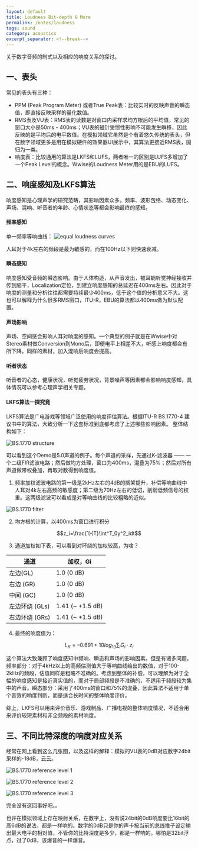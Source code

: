 ```yaml
---
layout: default
title: Loudness Bit-depth & More
permalink: /notes/loudness
tags: sound
category: acoustics
excerpt_separator: <!--break-->
---
```


关于数字音频的制式以及相应的响度关系的探讨。
<!--break-->

## 一、表头

常见的表头有三种：

* PPM (Peak Program Meter) 或者True Peak表：比较实时的反映声音的瞬态值，即直接反映采样的量化数值。
* RMS表及VU表：RMS表的读数是对窗口内采样求均方根后的平均值，常见的窗口大小是50ms - 400ms；VU表的磁针受惯性影响不可能发生瞬移，因此反映的是平均后的电平数值。在模拟领域它虽然是个有着悠久传统的表头，但在数字领域更多是用在模拟硬件的效果器UI展示中，其算法更接近RMS表，固归为一类。
* 响度表：比较通用的算法是LKFS和LUFS，两者唯一的区别是LUFS多增加了一个Peak Level的概念。Wwise的Loudness Meter用的是EBU的LUFS。

## 二、响度感知及LKFS算法

响度感知是心理声学的研究范畴，其影响因素众多。频率、波形包络、动态变化、声场、混响、听音者的年龄、心情状态等都会影响最终的感知。

#### 频率感知

单一频率等响曲线：
![equal loudness curves](\assets\images\fletcher_munson.jpg)  

人耳对于4k左右的频段是最为敏感的，而在100Hz以下则快速衰减。

#### 瞬态感知

响度感知受音频的瞬态影响。由于人体构造，从声音发出，被耳蜗听觉神经接收并传到脑干，Localization定位，到建立响度感知的总延迟在400ms左右。因此对于响度的测量和分析往往都需要持续最少400ms，低于这个值的分析意义不大。这也可以解释为什么很多RMS窗口，ITU-R，EBU的算法都以400ms做为默认配置。

#### 声场影响

声场、空间感会影响人耳对响度的感知。一个典型的例子就是在Wwise中对Stereo素材做Conversion到Mono后，即便电平上相差不大，听感上响度都会有所下降。同样的素材，加入混响后响度会提高。

#### 听者状态

听音者的心态，健康状况，听觉疲劳状况，背景噪声等因素都会影响响度感知，具体情况可以参考心理声学相关专题。

#### LKFS算法一探究竟 

LKFS算法是广电游戏等领域广泛使用的响度评估算法。根据ITU-R BS.1770-4 建议书中的算法，大致分析一下这套标准到底都考虑了上述哪些影响因素。
整体结构如下：

![BS.1770 structure](\assets\images\BS.1770-global.jpg) 

可以看到这个Demo是5.0声道的例子。每个声道的采样，先通过K-滤波器 —— 一个二级FIR滤波电路；然后做均方处理，窗口为400ms，混叠为75%；然后对所有声道做带权叠加，再取对数得到响度值。

1) 频率加权滤波电路的第一级是2kHz左右的4dB的搁架提升，补偿等响曲线中人耳对4k左右高频的敏感度；第二级为70Hz左右的低切，削弱低频信号的权重。这两级滤波可以看成是对等响曲线的比较粗略的近似。

![BS.1770 filter](\assets\images\BS.1770-filter.jpg) 

2) 均方根的计算，以400ms为窗口进行积分

$$z_i=\frac{1}{T}\int^T_0y^2_idt$$

3) 通道加权如下表，可以看到对环绕的加权较高，为啥？

| 通道 | 加权，Gi |
| ---- | -------- |
| 左边(GL) | 1.0 (0 dB) |
| 右边 (GR) | 1.0 (0 dB) |
| 中间 (GC) | 1.0 (0 dB) |
| 左边环绕 (GLs) | 1.41 (~ +1.5 dB) |
| 右边环绕 (GRs) | 1.41 (~ +1.5 dB) |

4) 最终的响度值为：

$$L_K=–0.691+10 log_{10}\sum_iG_i·z_i$$

这个算法大致兼顾了响度感知中频响、瞬态和声场的影响因素。但是有诸多问题。频率部分：对于4kHz以上的高频估测值大于等响曲线给出的数值，对于100-2kHz的频段，估值同样是粗略不准确的。考虑到整体的补偿，可以理解为对于全幅的响度感知是接近真实值的，而对于局部频段是不准确的，不适用于频段较为集中的声音。瞬态部分：采用了400ms的窗口和75%的混叠，因此算法不适用于单个音效的响度判断，而是适合长时间的整体响度评价。

综上，LKFS可以用来评价音乐、游戏制品、广播电视的整体响度情况，不适合用来评价较短素材和非全频段的素材响度。

## 三、不同比特深度的响度对应关系

经常在网上看到这么几张图，以及这样的解释：模拟的VU表的0dB对应数字24bit采样的-18dB，云云。

![BS.1770 reference level 1](\assets\images\reflevel1.png) 

![BS.1770 reference level 2](\assets\images\reflevel2.jpg) 

![BS.1770 reference level 3](\assets\images\reflevel3.png) 

完全没有这回事好吧。。

也许在模拟领域上存在映射关系，在数字上，没有说24bit的0dB响度要比16bit的高6dB的说法，都是一样响的。数字的0dB只是你的声卡按当前的总线推子设定输出最大电平的相对值，不管你的比特深度是多少，都是一样响的。哪怕是32bit浮点，过了0dB，该爆音的一样爆音。

<script type="text/javascript" async="" src="https://cdn.mathjax.org/mathjax/latest/MathJax.js?config=TeX-MML-AM_CHTML"> </script>